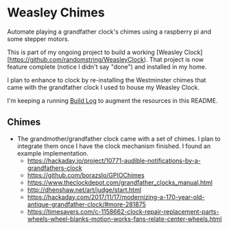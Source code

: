 # Weasley Chimes

Automate playing a grandfather clock's chimes using a raspberry pi and
some stepper motors.

This is part of my ongoing project to build a working [Weasley
Clock][https://github.com/randomstring/WeasleyClock). That project is
now feature complete (notice I didn't say "done") and installed in my
home. 

I plan to enhance to clock by re-installing the Westminster chimes
that came with the grandfather clock I used to house my Weasley Clock.

I'm keeping a running [Build Log](./BuildLog.md) to augment the
resources in this README.

## Chimes

- The grandmother/grandfather clock came with a set of chimes. I plan
  to integrate them once I have the clock mechanism finished. I found
  an example implementation.
   - https://hackaday.io/project/10771-audible-notifications-by-a-grandfathers-clock
   - https://github.com/borazslo/GPIOChimes
   - https://www.theclockdepot.com/grandfather_clocks_manual.html
   - http://dhenshaw.net/art/judge/start.html
   - https://hackaday.com/2017/11/17/modernizing-a-170-year-old-antique-grandfather-clock/#more-281875
   - https://timesavers.com/c-1158662-clock-repair-replacement-parts-wheels-wheel-blanks-motion-works-fans-relate-center-wheels.html
   
